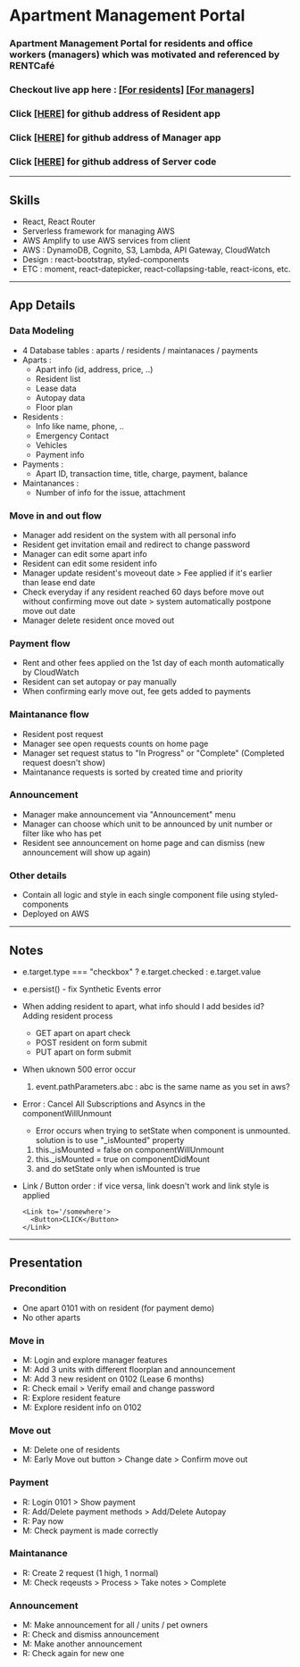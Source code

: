 # Apartment Management Portal
### Apartment Management Portal for residents and office workers (managers) which was motivated and referenced by RENTCafé
### Checkout live app here : [[For residents]]( http://apt-client-resident.s3-website.us-east-2.amazonaws.com) [[For managers]](http://apt-client-manager2.s3-website.us-east-2.amazonaws.com)
### Click [[HERE]](https://github.com/sdymj84/apt-client) for github address of Resident app
### Click [[HERE]](https://github.com/sdymj84/apt-client-manager) for github address of Manager app
### Click [[HERE]](https://github.com/sdymj84/apt-api) for github address of Server code
---

## Skills
- React, React Router
- Serverless framework for managing AWS
- AWS Amplify to use AWS services from client
- AWS : DynamoDB, Cognito, S3, Lambda, API Gateway, CloudWatch
- Design : react-bootstrap, styled-components
- ETC : moment, react-datepicker, react-collapsing-table, react-icons, etc.
---

## App Details
### Data Modeling
- 4 Database tables : aparts / residents / maintanaces / payments
- Aparts :
    - Apart info (id, address, price, ..)
    - Resident list
    - Lease data
    - Autopay data
    - Floor plan
- Residents :
    - Info like name, phone, ..
    - Emergency Contact
    - Vehicles
    - Payment info
- Payments :
    - Apart ID, transaction time, title, charge, payment, balance
- Maintanances :
    - Number of info for the issue, attachment

### Move in and out flow
- Manager add resident on the system with all personal info
- Resident get invitation email and redirect to change password
- Manager can edit some apart info
- Resident can edit some resident info
- Manager update resident's moveout date > Fee applied if it's earlier than lease end date
- Check everyday if any resident reached 60 days before move out without confirming move out date > system automatically postpone move out date
- Manager delete resident once moved out

### Payment flow
- Rent and other fees applied on the 1st day of each month automatically by CloudWatch
- Resident can set autopay or pay manually
- When confirming early move out, fee gets added to payments

### Maintanance flow
- Resident post request
- Manager see open requests counts on home page
- Manager set request status to "In Progress" or "Complete" (Completed request doesn't show)
- Maintanance requests is sorted by created time and priority

### Announcement
- Manager make announcement via "Announcement" menu
- Manager can choose which unit to be announced by unit number or filter like who has pet
- Resident see announcement on home page and can dismiss (new announcement will show up again)

### Other details
- Contain all logic and style in each single component file using styled-components
- Deployed on AWS
---

## Notes
- e.target.type === "checkbox" ? e.target.checked : e.target.value
- e.persist() - fix Synthetic Events error

- When adding resident to apart, what info should I add besides id?
  Adding resident process
    - GET apart on apart check
    - POST resident on form submit
    - PUT apart on form submit
- When uknown 500 error occur
  1. event.pathParameters.abc : abc is the same name as you set in aws?


- Error : Cancel All Subscriptions and Asyncs in the componentWillUnmount
    - Error occurs when trying to setState when component is unmounted. solution is to use "_isMounted" property
    1. this._isMounted = false on componentWillUnmount
    2. this._isMounted = true on componentDidMount
    3. and do setState only when isMounted is true

- Link / Button order : if vice versa, link doesn't work and link style is applied
  ```
  <Link to='/somewhere'>
    <Button>CLICK</Button>
  </Link>
  ```
---

## Presentation

### Precondition
- One apart 0101 with on resident (for payment demo)
- No other aparts

### Move in
- M: Login and explore manager features
- M: Add 3 units with different floorplan and announcement
- M: Add 3 new resident on 0102 (Lease 6 months)
- R: Check email > Verify email and change password
- R: Explore resident feature
- M: Explore resident info on 0102

### Move out
- M: Delete one of residents
- M: Early Move out button > Change date > Confirm move out

### Payment
- R: Login 0101 > Show payment
- R: Add/Delete payment methods > Add/Delete Autopay
- R: Pay now
- M: Check payment is made correctly

### Maintanance
- R: Create 2 request (1 high, 1 normal)
- M: Check reqeusts > Process > Take notes > Complete

### Announcement
- M: Make announcement for all / units / pet owners
- R: Check and dismiss announcement
- M: Make another announcement
- R: Check again for new one